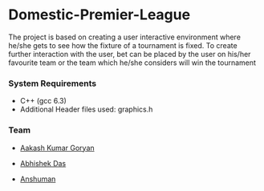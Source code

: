 # Domestic-Premier-League

The project is based on creating a user interactive environment where he/she
gets to see how the fixture of a tournament is fixed. To create further
interaction with the user, bet can be placed by the user on his/her favourite
team or the team which he/she considers will win the tournament


### System Requirements
  - C++ (gcc 6.3)
  - Additional Header files used: graphics.h

### Team

 - [Aakash Kumar Goryan](https://github.com/Aakash-Kumar-Goryan)
 - [Abhishek Das](https://github.com/killerSwitch)

 - [Anshuman](https://github.com/anshuman-01)

